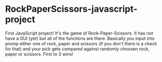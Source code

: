 # RockPaperScissors-javascript-project

First JavaScript project! It's the game of Rock-Paper-Scissors. It has not have a GUI (yet) but all of the functions are there. Basically you input into promp either one of rock, paper and scissors (if you don't there is a check for that) and your pick gets compared against randomly choosen rock, paper or scissors. First to 3 wins!
